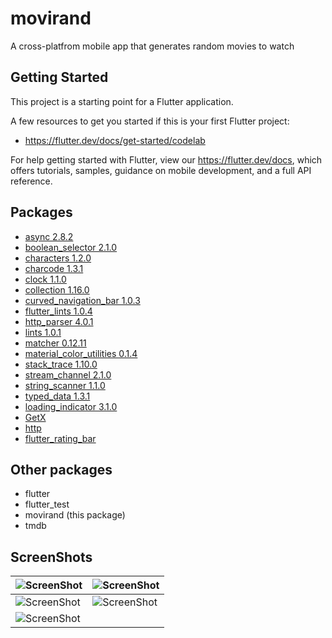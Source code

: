 # movirand

A cross-platfrom mobile app that generates random movies to watch

## Getting Started

This project is a starting point for a Flutter application.

A few resources to get you started if this is your first Flutter project:

- https://flutter.dev/docs/get-started/codelab

For help getting started with Flutter, view our
https://flutter.dev/docs, which offers tutorials,
samples, guidance on mobile development, and a full API reference.

## Packages

 - [async 2.8.2](https://pub.dartlang.org/packages/async/versions/2.8.2)
 - [boolean_selector 2.1.0](https://pub.dartlang.org/packages/boolean_selector/versions/2.1.0)
 - [characters 1.2.0](https://pub.dartlang.org/packages/characters/versions/1.2.0)
 - [charcode 1.3.1](https://pub.dartlang.org/packages/charcode/versions/1.3.1)
 - [clock 1.1.0](https://pub.dartlang.org/packages/clock/versions/1.1.0)
 - [collection 1.16.0](https://pub.dartlang.org/packages/collection/versions/1.16.0)
 - [curved_navigation_bar 1.0.3](https://pub.dartlang.org/packages/curved_navigation_bar/versions/1.0.3)
 - [flutter_lints 1.0.4](https://pub.dartlang.org/packages/flutter_lints/versions/1.0.4)
 - [http_parser 4.0.1](https://pub.dartlang.org/packages/http_parser/versions/4.0.1)
 - [lints 1.0.1](https://pub.dartlang.org/packages/lints/versions/1.0.1)
 - [matcher 0.12.11](https://pub.dartlang.org/packages/matcher/versions/0.12.11)
 - [material_color_utilities 0.1.4](https://pub.dartlang.org/packages/material_color_utilities/versions/0.1.4)
 - [stack_trace 1.10.0](https://pub.dartlang.org/packages/stack_trace/versions/1.10.0)
 - [stream_channel 2.1.0](https://pub.dartlang.org/packages/stream_channel/versions/2.1.0)
 - [string_scanner 1.1.0](https://pub.dartlang.org/packages/string_scanner/versions/1.1.0)
 - [typed_data 1.3.1](https://pub.dartlang.org/packages/typed_data/versions/1.3.1)
 - [loading_indicator 3.1.0 ](https://pub.dev/packages/loading_indicator)
 - [GetX](https://pub.dev/packages/get)
 - [http](https://pub.dev/packages/http)
 - [flutter_rating_bar](https://pub.dev/packages/flutter_rating_bar)


## Other packages

 - flutter
 - flutter_test
 - movirand (this package)
 - tmdb

## ScreenShots

| ![ScreenShot](https://cdn.discordapp.com/attachments/907675409808781356/1067940706498392196/Screenshot_20230125-234952_movirand.png) | ![ScreenShot](https://cdn.discordapp.com/attachments/907675409808781356/1067940705722445845/Screenshot_20230125-235152_movirand.png) |
|----------------------------------------------------------------|----------------------------------------------------------------|
| ![ScreenShot](https://cdn.discordapp.com/attachments/907675409808781356/1067940705097498724/Screenshot_20230125-235355_movirand.png) | ![ScreenShot](https://cdn.discordapp.com/attachments/907675409808781356/1067940706238337105/Screenshot_20230125-235309_movirand.png) |
| ![ScreenShot](https://cdn.discordapp.com/attachments/907675409808781356/1067940705403670648/Screenshot_20230125-235346_movirand.png) |
